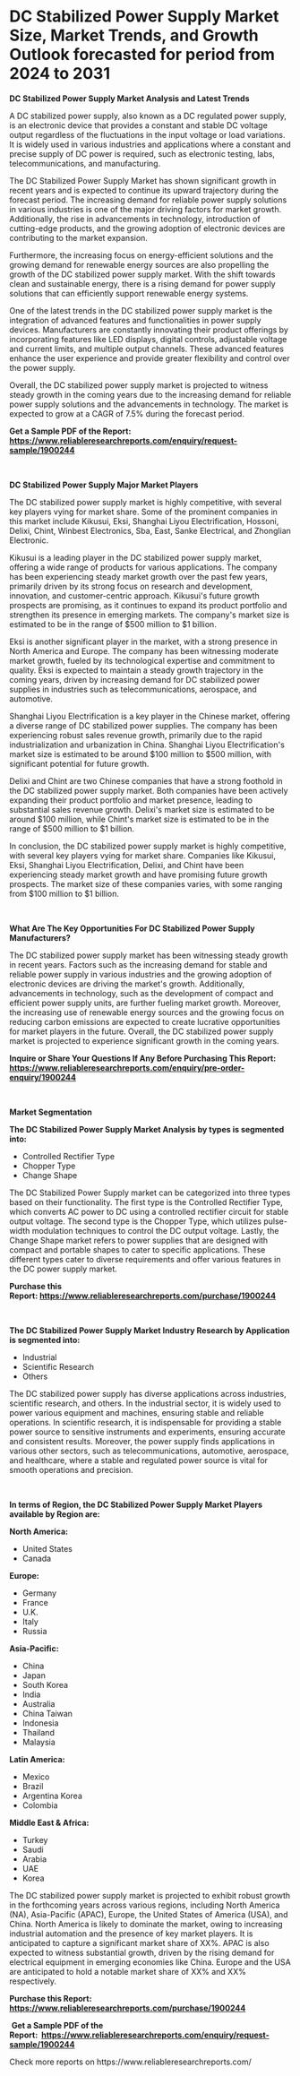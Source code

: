 <p><h1>DC Stabilized Power Supply Market Size, Market Trends, and Growth Outlook forecasted for period from 2024 to 2031</h1></p><p><strong>DC Stabilized Power Supply Market Analysis and Latest Trends</strong></p>
<p><p>A DC stabilized power supply, also known as a DC regulated power supply, is an electronic device that provides a constant and stable DC voltage output regardless of the fluctuations in the input voltage or load variations. It is widely used in various industries and applications where a constant and precise supply of DC power is required, such as electronic testing, labs, telecommunications, and manufacturing.</p><p>The DC Stabilized Power Supply Market has shown significant growth in recent years and is expected to continue its upward trajectory during the forecast period. The increasing demand for reliable power supply solutions in various industries is one of the major driving factors for market growth. Additionally, the rise in advancements in technology, introduction of cutting-edge products, and the growing adoption of electronic devices are contributing to the market expansion.</p><p>Furthermore, the increasing focus on energy-efficient solutions and the growing demand for renewable energy sources are also propelling the growth of the DC stabilized power supply market. With the shift towards clean and sustainable energy, there is a rising demand for power supply solutions that can efficiently support renewable energy systems.</p><p>One of the latest trends in the DC stabilized power supply market is the integration of advanced features and functionalities in power supply devices. Manufacturers are constantly innovating their product offerings by incorporating features like LED displays, digital controls, adjustable voltage and current limits, and multiple output channels. These advanced features enhance the user experience and provide greater flexibility and control over the power supply.</p><p>Overall, the DC stabilized power supply market is projected to witness steady growth in the coming years due to the increasing demand for reliable power supply solutions and the advancements in technology. The market is expected to grow at a CAGR of 7.5% during the forecast period.</p></p>
<p><strong>Get a Sample PDF of the Report:&nbsp; <a href="https://www.reliableresearchreports.com/enquiry/request-sample/1900244">https://www.reliableresearchreports.com/enquiry/request-sample/1900244</a></strong></p>
<p>&nbsp;</p>
<p><strong>DC Stabilized Power Supply Major Market Players</strong></p>
<p><p>The DC stabilized power supply market is highly competitive, with several key players vying for market share. Some of the prominent companies in this market include Kikusui, Eksi, Shanghai Liyou Electrification, Hossoni, Delixi, Chint, Winbest Electronics, Sba, East, Sanke Electrical, and Zhonglian Electronic.</p><p>Kikusui is a leading player in the DC stabilized power supply market, offering a wide range of products for various applications. The company has been experiencing steady market growth over the past few years, primarily driven by its strong focus on research and development, innovation, and customer-centric approach. Kikusui's future growth prospects are promising, as it continues to expand its product portfolio and strengthen its presence in emerging markets. The company's market size is estimated to be in the range of $500 million to $1 billion.</p><p>Eksi is another significant player in the market, with a strong presence in North America and Europe. The company has been witnessing moderate market growth, fueled by its technological expertise and commitment to quality. Eksi is expected to maintain a steady growth trajectory in the coming years, driven by increasing demand for DC stabilized power supplies in industries such as telecommunications, aerospace, and automotive.</p><p>Shanghai Liyou Electrification is a key player in the Chinese market, offering a diverse range of DC stabilized power supplies. The company has been experiencing robust sales revenue growth, primarily due to the rapid industrialization and urbanization in China. Shanghai Liyou Electrification's market size is estimated to be around $100 million to $500 million, with significant potential for future growth.</p><p>Delixi and Chint are two Chinese companies that have a strong foothold in the DC stabilized power supply market. Both companies have been actively expanding their product portfolio and market presence, leading to substantial sales revenue growth. Delixi's market size is estimated to be around $100 million, while Chint's market size is estimated to be in the range of $500 million to $1 billion.</p><p>In conclusion, the DC stabilized power supply market is highly competitive, with several key players vying for market share. Companies like Kikusui, Eksi, Shanghai Liyou Electrification, Delixi, and Chint have been experiencing steady market growth and have promising future growth prospects. The market size of these companies varies, with some ranging from $100 million to $1 billion.</p></p>
<p>&nbsp;</p>
<p><strong>What Are The Key Opportunities For DC Stabilized Power Supply Manufacturers?</strong></p>
<p><p>The DC stabilized power supply market has been witnessing steady growth in recent years. Factors such as the increasing demand for stable and reliable power supply in various industries and the growing adoption of electronic devices are driving the market's growth. Additionally, advancements in technology, such as the development of compact and efficient power supply units, are further fueling market growth. Moreover, the increasing use of renewable energy sources and the growing focus on reducing carbon emissions are expected to create lucrative opportunities for market players in the future. Overall, the DC stabilized power supply market is projected to experience significant growth in the coming years.</p></p>
<p><strong>Inquire or Share Your Questions If Any Before Purchasing This Report: <a href="https://www.reliableresearchreports.com/enquiry/pre-order-enquiry/1900244">https://www.reliableresearchreports.com/enquiry/pre-order-enquiry/1900244</a></strong></p>
<p>&nbsp;</p>
<p><strong>Market Segmentation</strong></p>
<p><strong>The DC Stabilized Power Supply Market Analysis by types is segmented into:</strong></p>
<p><ul><li>Controlled Rectifier Type</li><li>Chopper Type</li><li>Change Shape</li></ul></p>
<p><p>The DC Stabilized Power Supply market can be categorized into three types based on their functionality. The first type is the Controlled Rectifier Type, which converts AC power to DC using a controlled rectifier circuit for stable output voltage. The second type is the Chopper Type, which utilizes pulse-width modulation techniques to control the DC output voltage. Lastly, the Change Shape market refers to power supplies that are designed with compact and portable shapes to cater to specific applications. These different types cater to diverse requirements and offer various features in the DC power supply market.</p></p>
<p><strong>Purchase this Report:&nbsp;<a href="https://www.reliableresearchreports.com/purchase/1900244">https://www.reliableresearchreports.com/purchase/1900244</a></strong></p>
<p>&nbsp;</p>
<p><strong>The DC Stabilized Power Supply Market Industry Research by Application is segmented into:</strong></p>
<p><ul><li>Industrial</li><li>Scientific Research</li><li>Others</li></ul></p>
<p><p>The DC stabilized power supply has diverse applications across industries, scientific research, and others. In the industrial sector, it is widely used to power various equipment and machines, ensuring stable and reliable operations. In scientific research, it is indispensable for providing a stable power source to sensitive instruments and experiments, ensuring accurate and consistent results. Moreover, the power supply finds applications in various other sectors, such as telecommunications, automotive, aerospace, and healthcare, where a stable and regulated power source is vital for smooth operations and precision.</p></p>
<p>&nbsp;</p>
<p><strong>In terms of Region, the DC Stabilized Power Supply Market Players available by Region are:</strong></p>
<p>
    <p> <strong> North America: </strong>
        <ul>
            <li>United States</li>
            <li>Canada</li>
        </ul>
        </p> 
    <p> <strong> Europe: </strong>
        <ul>
            <li>Germany</li>
            <li>France</li>
            <li>U.K.</li>
            <li>Italy</li>
            <li>Russia</li>
        </ul>
        </p> 
    <p> <strong> Asia-Pacific: </strong>
        <ul>
            <li>China</li>
            <li>Japan</li>
            <li>South Korea</li>
            <li>India</li>
            <li>Australia</li>
            <li>China Taiwan</li>
            <li>Indonesia</li>
            <li>Thailand</li>
            <li>Malaysia</li>
        </ul>
        </p> 
    <p> <strong> Latin America: </strong>
        <ul>
            <li>Mexico</li>
            <li>Brazil</li>
            <li>Argentina Korea</li>
            <li>Colombia</li>
        </ul>
        </p> 
    <p> <strong> Middle East & Africa: </strong>
        <ul>
            <li>Turkey</li>
            <li>Saudi</li>
            <li>Arabia</li>
            <li>UAE</li>
            <li>Korea</li>
        </ul>
    </p>
    </p>
<p><p>The DC stabilized power supply market is projected to exhibit robust growth in the forthcoming years across various regions, including North America (NA), Asia-Pacific (APAC), Europe, the United States of America (USA), and China. North America is likely to dominate the market, owing to increasing industrial automation and the presence of key market players. It is anticipated to capture a significant market share of XX%. APAC is also expected to witness substantial growth, driven by the rising demand for electrical equipment in emerging economies like China. Europe and the USA are anticipated to hold a notable market share of XX% and XX% respectively.</p></p>
<p><strong>Purchase this Report: <a href="https://www.reliableresearchreports.com/purchase/1900244">https://www.reliableresearchreports.com/purchase/1900244</a></strong></p>
<p>&nbsp;<strong>Get a Sample PDF of the Report:&nbsp;&nbsp;<a href="https://www.reliableresearchreports.com/enquiry/request-sample/1900244">https://www.reliableresearchreports.com/enquiry/request-sample/1900244</a></strong></p>
<p><strong></strong></p>
<p>Check more reports on https://www.reliableresearchreports.com/</p>